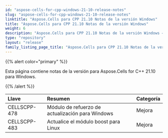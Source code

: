 ```yaml
---
id: "aspose-cells-for-cpp-windows-21-10-release-notes"
slug: "aspose-cells-for-cpp-windows-21-10-release-notes"
linktitle: "Aspose.Cells para CPP 21.10 Notas de la versión Windows"
title: "Aspose.Cells para CPP 21.10 Notas de la versión Windows"
weight: 6
description: "Aspose.Cells para CPP 21.10 Notas de la versión Windows – the latest updates and fixes."
type: "repository"
layout: "release"
family_listing_page_title: "Aspose.Cells para CPP 21.10 Notas de la versión Windows"
---
```

{{% alert color="primary" %}}

Esta página contiene notas de la versión para Aspose.Cells for C++ 21.10 para Windows.

{{% /alert %}}

|**Llave**|**Resumen**|**Categoría**|
|:- |:- |:- |
|CELLSCPP-478| Módulo de refuerzo de actualización para Windows|Mejora|
|CELLSCPP-483| Actualice el módulo boost para Linux|Mejora|
